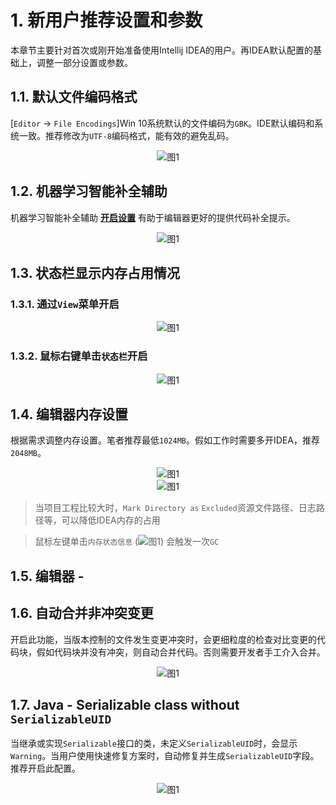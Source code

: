 # 1. 新用户推荐设置和参数

本章节主要针对首次或刚开始准备使用Intellij IDEA的用户。再IDEA默认配置的基础上，调整一部分设置或参数。

## 1.1. 默认文件编码格式

[`Editor` -> `File Encodings`]Win 10系统默认的文件编码为`GBK`。IDE默认编码和系统一致。推荐修改为`UTF-8`编码格式，能有效的避免乱码。

<div align="center"><img src="./images/301/5.png" alt="图1"/></div>

## 1.2. 机器学习智能补全辅助

机器学习智能补全辅助 **[开启设置](/zh-cn/301_常用设置?id=_15-深度学习辅助补全)** 有助于编辑器更好的提供代码补全提示。
<div align="center"><img src="./images/301/7.png" alt="图1"/></div>

## 1.3. 状态栏显示内存占用情况

### 1.3.1. 通过`View`菜单开启
<div align="center"><img src="./images/001/7.png" alt="图1"/></div>

### 1.3.2. 鼠标右键单击`状态栏`开启
<div align="center"><img src="./images/001/8.png" alt="图1"/></div>

## 1.4. 编辑器内存设置

根据需求调整内存设置。笔者推荐最低`1024MB`。假如工作时需要多开IDEA，推荐`2048MB`。

<div align="center"><img src="./images/301/8.png" alt="图1"/></div>
<div align="center"><img src="./images/301/9.png" alt="图1"/></div>

> 当项目工程比较大时，`Mark Directory as` `Excluded`资源文件路径、日志路径等，可以降低IDEA内存的占用

> 鼠标左键单击`内存状态信息` (<img src="./images/001/10.png" alt="图1"/>) 会触发一次`GC`

## 1.5. 编辑器 - 

## 1.6. 自动合并非冲突变更

开启此功能，当版本控制的文件发生变更冲突时，会更细粒度的检查对比变更的代码块，假如代码块并没有冲突，则自动合并代码。否则需要开发者手工介入合并。

<div align="center"><img src="./images/111/24.png" alt="图1"/></div>


## 1.7. Java - Serializable class without `SerializableUID`

当继承或实现`Serializable`接口的类，未定义`SerializableUID`时，会显示`Warning`。当用户使用快速修复方案时，自动修复并生成`SerializableUID`字段。推荐开启此配置。

<div align="center"><img src="./images/001/9.png" alt="图1"/></div>